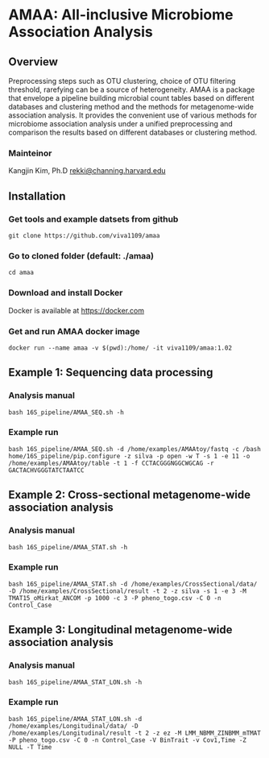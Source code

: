 # AMAA: All-inclusive Microbiome Association Analysis

## Overview
Preprocessing steps such as OTU clustering, choice of OTU filtering threshold, rarefying can be a source of heterogeneity. AMAA is a package that envelope a pipeline building microbial count tables based on different databases and clustering method and the methods for metagenome-wide association analysis. It provides the convenient use of various methods for microbiome association analysis under a unified preprocessing and comparison the results based on different databases or clustering method.
### Mainteinor
Kangjin Kim, Ph.D <rekki@channing.harvard.edu>

## Installation
### Get tools and example datsets from github
    git clone https://github.com/viva1109/amaa
### Go to cloned folder (default: ./amaa)
    cd amaa
### Download and install Docker
Docker is available at https://docker.com
### Get and run AMAA docker image
    docker run --name amaa -v $(pwd):/home/ -it viva1109/amaa:1.02
## Example 1: Sequencing data processing
### Analysis manual
    bash 16S_pipeline/AMAA_SEQ.sh -h
### Example run
    bash 16S_pipeline/AMAA_SEQ.sh -d /home/examples/AMAAtoy/fastq -c /bash home/16S_pipeline/pip.configure -z silva -p open -w T -s 1 -e 11 -o /home/examples/AMAAtoy/table -t 1 -f CCTACGGGNGGCWGCAG -r GACTACHVGGGTATCTAATCC
## Example 2: Cross-sectional metagenome-wide association analysis
### Analysis manual
    bash 16S_pipeline/AMAA_STAT.sh -h
### Example run
    bash 16S_pipeline/AMAA_STAT.sh -d /home/examples/CrossSectional/data/ -D /home/examples/CrossSectional/result -t 2 -z silva -s 1 -e 3 -M TMAT15_oMirkat_ANCOM -p 1000 -c 3 -P pheno_togo.csv -C 0 -n Control_Case
## Example 3: Longitudinal metagenome-wide association analysis
### Analysis manual
    bash 16S_pipeline/AMAA_STAT_LON.sh -h
### Example run
    bash 16S_pipeline/AMAA_STAT_LON.sh -d /home/examples/Longitudinal/data/ -D /home/examples/Longitudinal/result -t 2 -z ez -M LMM_NBMM_ZINBMM_mTMAT -P pheno_togo.csv -C 0 -n Control_Case -V BinTrait -v Cov1,Time -Z NULL -T Time

